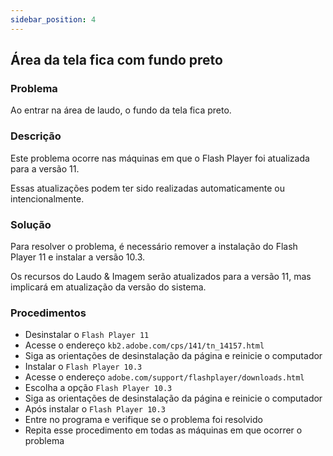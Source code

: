 ```yaml
---
sidebar_position: 4
---
```


## Área da tela fica com fundo preto
### Problema

Ao entrar na área de laudo, o fundo da tela fica preto.

### Descrição

Este problema ocorre nas máquinas em que o Flash Player foi atualizada para a versão 11.

Essas atualizações podem ter sido realizadas automaticamente ou intencionalmente.

### Solução

Para resolver o problema, é necessário remover a instalação do Flash Player 11 e instalar a versão 10.3.

Os recursos do Laudo & Imagem serão atualizados para a versão 11, mas implicará em atualização da versão do sistema.

### Procedimentos

- Desinstalar o `Flash Player 11`
- Acesse o endereço `kb2.adobe.com/cps/141/tn_14157.html`
- Siga as orientações de desinstalação da página e reinicie o computador
- Instalar o `Flash Player 10.3`
- Acesse o endereço `adobe.com/support/flashplayer/downloads.html`
- Escolha a opção `Flash Player 10.3`
- Siga as orientações de desinstalação da página e reinicie o computador
- Após instalar o `Flash Player 10.3`
- Entre no programa e verifique se o problema foi resolvido
- Repita esse procedimento em todas as máquinas em que ocorrer o problema